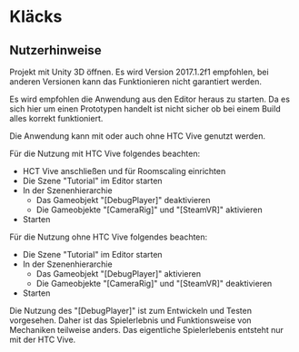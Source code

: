 # Kläcks
## Nutzerhinweise
Projekt mit Unity 3D öffnen. Es wird Version 2017.1.2f1 empfohlen, bei anderen Versionen kann das Funktionieren nicht garantiert werden.

Es wird empfohlen die Anwendung aus den Editor heraus zu starten. Da es sich hier um einen Prototypen handelt ist nicht sicher ob bei einem Build alles korrekt funktioniert.

Die Anwendung kann mit oder auch ohne HTC Vive genutzt werden.

Für die Nutzung mit HTC Vive folgendes beachten:
- HCT Vive anschließen und für Roomscaling einrichten
- Die Szene "Tutorial" im Editor starten
- In der Szenenhierarchie
  - Das Gameobjekt "[DebugPlayer]" deaktivieren
  - Die Gameobjekte "[CameraRig]" und "[SteamVR]" aktivieren
- Starten

Für die Nutzung ohne HTC Vive folgendes beachten:
- Die Szene "Tutorial" im Editor starten
- In der Szenenhierarchie
  - Das Gameobjekt "[DebugPlayer]" aktivieren
  - Die Gameobjekte "[CameraRig]" und "[SteamVR]" deaktivieren
- Starten

Die Nutzung des "[DebugPlayer]" ist zum Entwickeln und Testen vorgesehen. Daher ist das Spielerlebnis und Funktionsweise von Mechaniken teilweise anders. Das eigentliche Spielerlebenis entsteht nur mit der HTC Vive.
